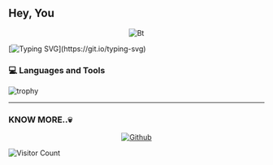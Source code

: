 ## Hey, You

<p align="center"><img src="https://user-images.githubusercontent.com/49580304/110318584-81067880-7fc2-11eb-8391-152d308e7f2b.gif" alt="Bt">

  [![Typing SVG](https://readme-typing-svg.herokuapp.com?color=%23F70B10&size=27&lines=This+is+sparkbro;+𝙸t'𝚜+Not+𝙹ust+a+𝙽ame+𝙱ro;𝙸t'𝚜+a+𝙱rand;)](https://git.io/typing-svg)

### 💻 Languages and Tools

![trophy](https://skillicons.dev/icons?i=androidstudio,java,arduino,vscode,py,stackoverflow,git,github,mongodb,supabase&perline=18)
</p>
<hr>

### KNOW MORE..💀
<p align="center"><a href="https://github.com/SPARKBRO><img title="SPARK BRO" src="https://github-readme-stats.vercel.app/api?username=SPARKBRO&show_icons=true&include_all_commits=true&theme=chartreuse-dark&cache_seconds=3200"></a>
</p>

<p align="center">
<a href="https://GitHub.com/SPARKBRO"><img title="Github" src="https://img.shields.io/badge/SPARKBRO-brightgreen?style=for-the-badge&logo=github"></a></p>


![Visitor Count](https://profile-counter.glitch.me/SPARKBRO/count.svg)

